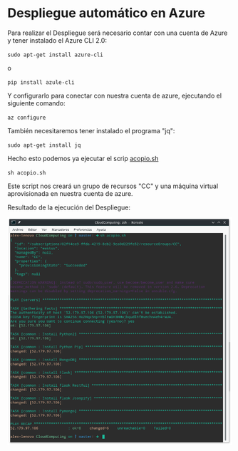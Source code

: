 # Despliegue automático en Azure

Para realizar el Despliegue será necesario contar con una cuenta de Azure y tener instalado el Azure CLI 2.0:

`sudo apt-get install azure-cli`

o

`pip install azule-cli`

Y configurarlo para conectar con nuestra cuenta de azure, ejecutando el siguiente comando:

`az configure`

También necesitaremos tener instalado el programa "jq":

`sudo apt-get install jq`

Hecho esto podemos ya ejecutar el scrip [acopio.sh](https://github.com/AGM-GR/CloudComputing/blob/master/acopio.sh)

`sh acopio.sh`

Este script nos creará un grupo de recursos "CC" y una máquina virtual aprovisionada en nuestra cuenta de azure.

Resultado de la ejecución del Despliegue:

![EjecuciónDelAprovisionamiento](images/resultado_ejecucion_despliegue.png?raw=true)

